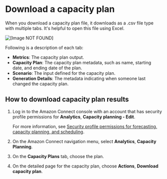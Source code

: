 # Download a capacity plan<a name="download-capacity-plan"></a>

When you download a capacity plan file, it downloads as a \.csv file type with multiple tabs\. It's helpful to open this file using Excel\.

![\[Image NOT FOUND\]](http://docs.aws.amazon.com/connect/latest/adminguide/images/wfm-capacity-planning-download1.png)

Following is a description of each tab:
+ **Metrics**: The capacity plan output\.
+ **Capacity Plan**: The capacity plan metadata, such as name, starting date, and ending date of the plan\.
+ **Scenario**: The input defined for the capacity plan\. 
+ **Generation Details**: The metadata indicating when someone last changed the capacity plan\.

## How to download capacity plan results<a name="howto-download-capacity-plan"></a>

1. Log in to the Amazon Connect console with an account that has security profile permissions for **Analytics**, **Capacity planning \- Edit**\. 

   For more information, see [Security profile permissions for forecasting, capacity planning, and scheduling](required-optimization-permissions.md)\. 

1. On the Amazon Connect navigation menu, select **Analytics**, **Capacity Planning**\.

1. On the **Capacity Plans** tab, choose the plan\. 

1. On the detailed page for the capacity plan, choose **Actions**, **Download capacity plan**\. 